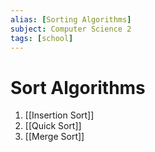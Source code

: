 ```yaml
---
alias: [Sorting Algorithms]
subject: Computer Science 2
tags: [school]
---
```

# Sort Algorithms

1. [[Insertion Sort]]
2. [[Quick Sort]]
3. [[Merge Sort]]